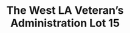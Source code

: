 ---
layout: base
permalink: locations/{{ California | slug }}/{{ Los Angeles | slug }}/{{ The West LA Veteran’s Administration Lot 15 | punc | slug }}/
tags: locations
title: The West LA Veteran’s Administration Lot 15
---